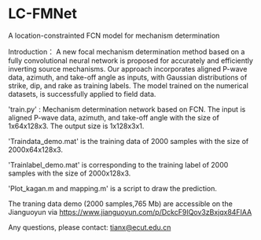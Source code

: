 # LC-FMNet
A location-constrainted FCN model for mechanism determination

Introduction： A new focal mechanism determination method based on a fully convolutional neural network is proposed for accurately and efficiently inverting source mechanisms. Our approach incorporates aligned P-wave data, azimuth, and take-off angle as inputs, with Gaussian distributions of strike, dip, and rake as training labels. The model trained on the numerical datasets, is successfully applied to field data. 


'train.py' : Mechanism determination network based on FCN. The input is aligned P-wave data, azimuth, and take-off angle with the size of 1x64x128x3. The output size is 1x128x3x1.

'Traindata_demo.mat' is the training data of 2000 samples with the size of 2000x64x128x3.

'Trainlabel_demo.mat' is corresponding to the training label of 2000 samples with the size of 2000x128x3.

'Plot_kagan.m and mapping.m' is a script to draw the prediction.


The traning data demo (2000 samples,765 Mb) are accessible on the Jianguoyun via https://www.jianguoyun.com/p/DckcF9IQov3zBxjqx84FIAA

Any questions, please contact: tianx@ecut.edu.cn
